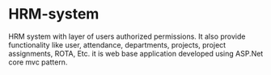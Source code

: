 # HRM-system
HRM system with layer of users authorized permissions. It also provide functionality like user, attendance, departments, projects, project assignments, ROTA, Etc. it is web base application developed using ASP.Net core mvc pattern.
